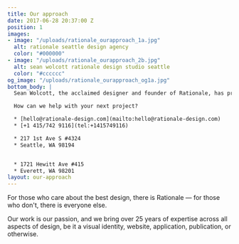 ```yaml
---
title: Our approach
date: 2017-06-28 20:37:00 Z
position: 1
images:
- image: "/uploads/rationale_ourapproach_1a.jpg"
  alt: rationale seattle design agency
  color: "#000000"
- image: "/uploads/rationale_ourapproach_2b.jpg"
  alt: sean wolcott rationale design studio seattle
  color: "#cccccc"
og_image: "/uploads/rationale_ourapproach_og1a.jpg"
bottom_body: |
  Sean Wolcott, the acclaimed designer and founder of Rationale, has previously designed for some of the biggest companies and products in the world, and his team of top talent brings a broad level of insight to each project.

  How can we help with your next project?

  * [hello@rationale-design.com](mailto:hello@rationale-design.com)
  * [+1 415/742 9116](tel:+1415749116)

  * 217 1st Ave S #4324
  * Seattle, WA 98194


  * 1721 Hewitt Ave #415
  * Everett, WA 98201
layout: our-approach
---
```


For those who care about the best design, there is Rationale — for those who don't, there is everyone else. 

Our work is our passion, and we bring over 25 years of expertise across all aspects of design, be it a visual identity, website, application, publication, or otherwise.

